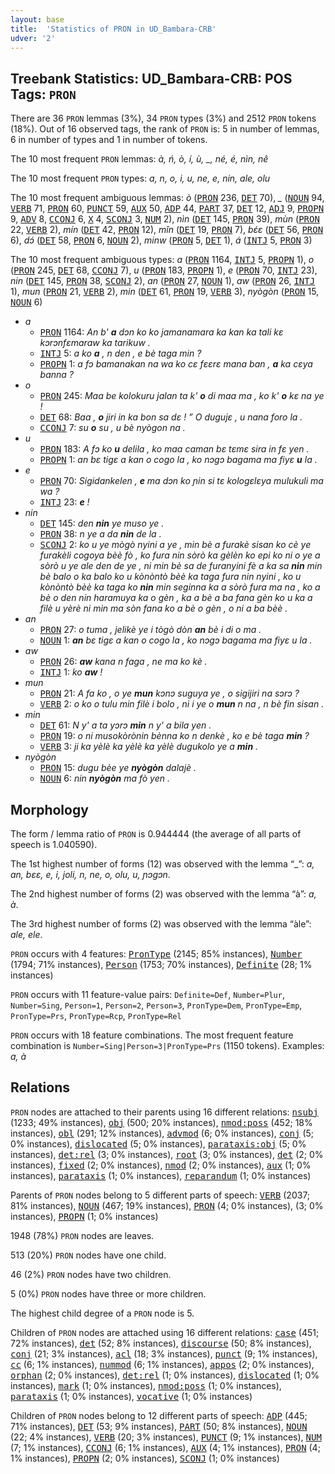 ```yaml
---
layout: base
title:  'Statistics of PRON in UD_Bambara-CRB'
udver: '2'
---
```


## Treebank Statistics: UD_Bambara-CRB: POS Tags: `PRON`

There are 36 `PRON` lemmas (3%), 34 `PRON` types (3%) and 2512 `PRON` tokens (18%).
Out of 16 observed tags, the rank of `PRON` is: 5 in number of lemmas, 6 in number of types and 1 in number of tokens.

The 10 most frequent `PRON` lemmas: <em>à, ń, ò, í, ù, _, né, é, nìn, nê</em>

The 10 most frequent `PRON` types:  <em>a, n, o, i, u, ne, e, nin, ale, olu</em>

The 10 most frequent ambiguous lemmas: <em>ò</em> (<tt><a href="bm_crb-pos-PRON.html">PRON</a></tt> 236, <tt><a href="bm_crb-pos-DET.html">DET</a></tt> 70), <em>_</em> (<tt><a href="bm_crb-pos-NOUN.html">NOUN</a></tt> 94, <tt><a href="bm_crb-pos-VERB.html">VERB</a></tt> 71, <tt><a href="bm_crb-pos-PRON.html">PRON</a></tt> 60, <tt><a href="bm_crb-pos-PUNCT.html">PUNCT</a></tt> 59, <tt><a href="bm_crb-pos-AUX.html">AUX</a></tt> 50, <tt><a href="bm_crb-pos-ADP.html">ADP</a></tt> 44, <tt><a href="bm_crb-pos-PART.html">PART</a></tt> 37, <tt><a href="bm_crb-pos-DET.html">DET</a></tt> 12, <tt><a href="bm_crb-pos-ADJ.html">ADJ</a></tt> 9, <tt><a href="bm_crb-pos-PROPN.html">PROPN</a></tt> 9, <tt><a href="bm_crb-pos-ADV.html">ADV</a></tt> 8, <tt><a href="bm_crb-pos-CCONJ.html">CCONJ</a></tt> 6, <tt><a href="bm_crb-pos-X.html">X</a></tt> 4, <tt><a href="bm_crb-pos-SCONJ.html">SCONJ</a></tt> 3, <tt><a href="bm_crb-pos-NUM.html">NUM</a></tt> 2), <em>nìn</em> (<tt><a href="bm_crb-pos-DET.html">DET</a></tt> 145, <tt><a href="bm_crb-pos-PRON.html">PRON</a></tt> 39), <em>mùn</em> (<tt><a href="bm_crb-pos-PRON.html">PRON</a></tt> 22, <tt><a href="bm_crb-pos-VERB.html">VERB</a></tt> 2), <em>mín</em> (<tt><a href="bm_crb-pos-DET.html">DET</a></tt> 42, <tt><a href="bm_crb-pos-PRON.html">PRON</a></tt> 12), <em>mîn</em> (<tt><a href="bm_crb-pos-DET.html">DET</a></tt> 19, <tt><a href="bm_crb-pos-PRON.html">PRON</a></tt> 7), <em>bɛ́ɛ</em> (<tt><a href="bm_crb-pos-DET.html">DET</a></tt> 56, <tt><a href="bm_crb-pos-PRON.html">PRON</a></tt> 6), <em>dɔ́</em> (<tt><a href="bm_crb-pos-DET.html">DET</a></tt> 58, <tt><a href="bm_crb-pos-PRON.html">PRON</a></tt> 6, <tt><a href="bm_crb-pos-NOUN.html">NOUN</a></tt> 2), <em>minw</em> (<tt><a href="bm_crb-pos-PRON.html">PRON</a></tt> 5, <tt><a href="bm_crb-pos-DET.html">DET</a></tt> 1), <em>á</em> (<tt><a href="bm_crb-pos-INTJ.html">INTJ</a></tt> 5, <tt><a href="bm_crb-pos-PRON.html">PRON</a></tt> 3)

The 10 most frequent ambiguous types:  <em>a</em> (<tt><a href="bm_crb-pos-PRON.html">PRON</a></tt> 1164, <tt><a href="bm_crb-pos-INTJ.html">INTJ</a></tt> 5, <tt><a href="bm_crb-pos-PROPN.html">PROPN</a></tt> 1), <em>o</em> (<tt><a href="bm_crb-pos-PRON.html">PRON</a></tt> 245, <tt><a href="bm_crb-pos-DET.html">DET</a></tt> 68, <tt><a href="bm_crb-pos-CCONJ.html">CCONJ</a></tt> 7), <em>u</em> (<tt><a href="bm_crb-pos-PRON.html">PRON</a></tt> 183, <tt><a href="bm_crb-pos-PROPN.html">PROPN</a></tt> 1), <em>e</em> (<tt><a href="bm_crb-pos-PRON.html">PRON</a></tt> 70, <tt><a href="bm_crb-pos-INTJ.html">INTJ</a></tt> 23), <em>nin</em> (<tt><a href="bm_crb-pos-DET.html">DET</a></tt> 145, <tt><a href="bm_crb-pos-PRON.html">PRON</a></tt> 38, <tt><a href="bm_crb-pos-SCONJ.html">SCONJ</a></tt> 2), <em>an</em> (<tt><a href="bm_crb-pos-PRON.html">PRON</a></tt> 27, <tt><a href="bm_crb-pos-NOUN.html">NOUN</a></tt> 1), <em>aw</em> (<tt><a href="bm_crb-pos-PRON.html">PRON</a></tt> 26, <tt><a href="bm_crb-pos-INTJ.html">INTJ</a></tt> 1), <em>mun</em> (<tt><a href="bm_crb-pos-PRON.html">PRON</a></tt> 21, <tt><a href="bm_crb-pos-VERB.html">VERB</a></tt> 2), <em>min</em> (<tt><a href="bm_crb-pos-DET.html">DET</a></tt> 61, <tt><a href="bm_crb-pos-PRON.html">PRON</a></tt> 19, <tt><a href="bm_crb-pos-VERB.html">VERB</a></tt> 3), <em>nyògòn</em> (<tt><a href="bm_crb-pos-PRON.html">PRON</a></tt> 15, <tt><a href="bm_crb-pos-NOUN.html">NOUN</a></tt> 6)


* <em>a</em>
  * <tt><a href="bm_crb-pos-PRON.html">PRON</a></tt> 1164: <em>An b' <b>a</b> dɔn ko ko jamanamara ka kan ka tali kɛ kɔrɔnfɛmaraw ka tarikuw .</em>
  * <tt><a href="bm_crb-pos-INTJ.html">INTJ</a></tt> 5: <em>a ko <b>a</b> , n den , e bè taga min ?</em>
  * <tt><a href="bm_crb-pos-PROPN.html">PROPN</a></tt> 1: <em>a fɔ bamanakan na wa ko cɛ fɛɛrɛ mana ban , <b>a</b> ka cɛya banna ?</em>
* <em>o</em>
  * <tt><a href="bm_crb-pos-PRON.html">PRON</a></tt> 245: <em>Maa be kolokuru jalan ta k' <b>o</b> di maa ma , ko k' <b>o</b> kɛ na ye !</em>
  * <tt><a href="bm_crb-pos-DET.html">DET</a></tt> 68: <em>Baa , <b>o</b> jiri in ka bon sa dɛ ! ” O dugujɛ , u nana foro la .</em>
  * <tt><a href="bm_crb-pos-CCONJ.html">CCONJ</a></tt> 7: <em>su <b>o</b> su , u bè nyògon na .</em>
* <em>u</em>
  * <tt><a href="bm_crb-pos-PRON.html">PRON</a></tt> 183: <em>A fɔ ko <b>u</b> delila , ko maa caman bɛ tɛmɛ sira in fɛ yen .</em>
  * <tt><a href="bm_crb-pos-PROPN.html">PROPN</a></tt> 1: <em>an bɛ tigɛ a kan o cogo la , ko nɔgɔ bagama ma fiyɛ <b>u</b> la .</em>
* <em>e</em>
  * <tt><a href="bm_crb-pos-PRON.html">PRON</a></tt> 70: <em>Sigidankelen , <b>e</b> ma dɔn ko ɲin si tɛ kologɛlɛya mulukuli ma wa ?</em>
  * <tt><a href="bm_crb-pos-INTJ.html">INTJ</a></tt> 23: <em><b>e</b> !</em>
* <em>nin</em>
  * <tt><a href="bm_crb-pos-DET.html">DET</a></tt> 145: <em>den <b>nin</b> ye muso ye .</em>
  * <tt><a href="bm_crb-pos-PRON.html">PRON</a></tt> 38: <em>n ye a da <b>nin</b> de la .</em>
  * <tt><a href="bm_crb-pos-SCONJ.html">SCONJ</a></tt> 2: <em>ko u ye mògò nyini a ye , min bè a furakè sisan ko cè ye furakèli cogoya bèè fò , ko fura nin sòrò ka gèlèn ko epi ko ni o ye a sòrò u ye ale den de ye , ni min bè sa de furanyini fè a ka sa <b>nin</b> min bè balo o ka balo ko u kònòntò bèè ka taga fura nin nyini , ko u kònòntò bèè ka taga ko <b>nin</b> min seginna ka a sòrò fura ma na , ko a bè o den nin haramuya ka o gèn , ka a bè a ba fana gèn ko u ka a filè u yèrè ni min ma sòn fana ko a bè o gèn , o ni a ba bèè .</em>
* <em>an</em>
  * <tt><a href="bm_crb-pos-PRON.html">PRON</a></tt> 27: <em>o tuma , jelikè ye i tògò dòn <b>an</b> bè i di o ma .</em>
  * <tt><a href="bm_crb-pos-NOUN.html">NOUN</a></tt> 1: <em><b>an</b> bɛ tigɛ a kan o cogo la , ko nɔgɔ bagama ma fiyɛ u la .</em>
* <em>aw</em>
  * <tt><a href="bm_crb-pos-PRON.html">PRON</a></tt> 26: <em><b>aw</b> kana n faga , ne ma ko kè .</em>
  * <tt><a href="bm_crb-pos-INTJ.html">INTJ</a></tt> 1: <em>ko <b>aw</b> !</em>
* <em>mun</em>
  * <tt><a href="bm_crb-pos-PRON.html">PRON</a></tt> 21: <em>A fa ko , o ye <b>mun</b> kɔnɔ suguya ye , o sigijiri na sɔrɔ ?</em>
  * <tt><a href="bm_crb-pos-VERB.html">VERB</a></tt> 2: <em>o ko o tulu min filè i bolo , ni i ye o <b>mun</b> n na , n bè fin sisan .</em>
* <em>min</em>
  * <tt><a href="bm_crb-pos-DET.html">DET</a></tt> 61: <em>N y' a ta yɔrɔ <b>min</b> n y' a bila yen .</em>
  * <tt><a href="bm_crb-pos-PRON.html">PRON</a></tt> 19: <em>o ni musokòrònin bènna ko n denkè , ko e bè taga <b>min</b> ?</em>
  * <tt><a href="bm_crb-pos-VERB.html">VERB</a></tt> 3: <em>ji ka yèlè ka yèlè ka yèlè dugukolo ye a <b>min</b> .</em>
* <em>nyògòn</em>
  * <tt><a href="bm_crb-pos-PRON.html">PRON</a></tt> 15: <em>dugu bèe ye <b>nyògòn</b> dalajè .</em>
  * <tt><a href="bm_crb-pos-NOUN.html">NOUN</a></tt> 6: <em>nin <b>nyògòn</b> ma fò yen .</em>

## Morphology

The form / lemma ratio of `PRON` is 0.944444 (the average of all parts of speech is 1.040590).

The 1st highest number of forms (12) was observed with the lemma “_”: <em>a, an, bɛɛ, e, i, joli, n, ne, o, olu, u, ɲɔgɔn</em>.

The 2nd highest number of forms (2) was observed with the lemma “à”: <em>a, à</em>.

The 3rd highest number of forms (2) was observed with the lemma “àle”: <em>ale, ele</em>.

`PRON` occurs with 4 features: <tt><a href="bm_crb-feat-PronType.html">PronType</a></tt> (2145; 85% instances), <tt><a href="bm_crb-feat-Number.html">Number</a></tt> (1794; 71% instances), <tt><a href="bm_crb-feat-Person.html">Person</a></tt> (1753; 70% instances), <tt><a href="bm_crb-feat-Definite.html">Definite</a></tt> (28; 1% instances)

`PRON` occurs with 11 feature-value pairs: `Definite=Def`, `Number=Plur`, `Number=Sing`, `Person=1`, `Person=2`, `Person=3`, `PronType=Dem`, `PronType=Emp`, `PronType=Prs`, `PronType=Rcp`, `PronType=Rel`

`PRON` occurs with 18 feature combinations.
The most frequent feature combination is `Number=Sing|Person=3|PronType=Prs` (1150 tokens).
Examples: <em>a, à</em>


## Relations

`PRON` nodes are attached to their parents using 16 different relations: <tt><a href="bm_crb-dep-nsubj.html">nsubj</a></tt> (1233; 49% instances), <tt><a href="bm_crb-dep-obj.html">obj</a></tt> (500; 20% instances), <tt><a href="bm_crb-dep-nmod-poss.html">nmod:poss</a></tt> (452; 18% instances), <tt><a href="bm_crb-dep-obl.html">obl</a></tt> (291; 12% instances), <tt><a href="bm_crb-dep-advmod.html">advmod</a></tt> (6; 0% instances), <tt><a href="bm_crb-dep-conj.html">conj</a></tt> (5; 0% instances), <tt><a href="bm_crb-dep-dislocated.html">dislocated</a></tt> (5; 0% instances), <tt><a href="bm_crb-dep-parataxis-obj.html">parataxis:obj</a></tt> (5; 0% instances), <tt><a href="bm_crb-dep-det-rel.html">det:rel</a></tt> (3; 0% instances), <tt><a href="bm_crb-dep-root.html">root</a></tt> (3; 0% instances), <tt><a href="bm_crb-dep-det.html">det</a></tt> (2; 0% instances), <tt><a href="bm_crb-dep-fixed.html">fixed</a></tt> (2; 0% instances), <tt><a href="bm_crb-dep-nmod.html">nmod</a></tt> (2; 0% instances), <tt><a href="bm_crb-dep-aux.html">aux</a></tt> (1; 0% instances), <tt><a href="bm_crb-dep-parataxis.html">parataxis</a></tt> (1; 0% instances), <tt><a href="bm_crb-dep-reparandum.html">reparandum</a></tt> (1; 0% instances)

Parents of `PRON` nodes belong to 5 different parts of speech: <tt><a href="bm_crb-pos-VERB.html">VERB</a></tt> (2037; 81% instances), <tt><a href="bm_crb-pos-NOUN.html">NOUN</a></tt> (467; 19% instances), <tt><a href="bm_crb-pos-PRON.html">PRON</a></tt> (4; 0% instances),  (3; 0% instances), <tt><a href="bm_crb-pos-PROPN.html">PROPN</a></tt> (1; 0% instances)

1948 (78%) `PRON` nodes are leaves.

513 (20%) `PRON` nodes have one child.

46 (2%) `PRON` nodes have two children.

5 (0%) `PRON` nodes have three or more children.

The highest child degree of a `PRON` node is 5.

Children of `PRON` nodes are attached using 16 different relations: <tt><a href="bm_crb-dep-case.html">case</a></tt> (451; 72% instances), <tt><a href="bm_crb-dep-det.html">det</a></tt> (52; 8% instances), <tt><a href="bm_crb-dep-discourse.html">discourse</a></tt> (50; 8% instances), <tt><a href="bm_crb-dep-conj.html">conj</a></tt> (21; 3% instances), <tt><a href="bm_crb-dep-acl.html">acl</a></tt> (18; 3% instances), <tt><a href="bm_crb-dep-punct.html">punct</a></tt> (9; 1% instances), <tt><a href="bm_crb-dep-cc.html">cc</a></tt> (6; 1% instances), <tt><a href="bm_crb-dep-nummod.html">nummod</a></tt> (6; 1% instances), <tt><a href="bm_crb-dep-appos.html">appos</a></tt> (2; 0% instances), <tt><a href="bm_crb-dep-orphan.html">orphan</a></tt> (2; 0% instances), <tt><a href="bm_crb-dep-det-rel.html">det:rel</a></tt> (1; 0% instances), <tt><a href="bm_crb-dep-dislocated.html">dislocated</a></tt> (1; 0% instances), <tt><a href="bm_crb-dep-mark.html">mark</a></tt> (1; 0% instances), <tt><a href="bm_crb-dep-nmod-poss.html">nmod:poss</a></tt> (1; 0% instances), <tt><a href="bm_crb-dep-parataxis.html">parataxis</a></tt> (1; 0% instances), <tt><a href="bm_crb-dep-vocative.html">vocative</a></tt> (1; 0% instances)

Children of `PRON` nodes belong to 12 different parts of speech: <tt><a href="bm_crb-pos-ADP.html">ADP</a></tt> (445; 71% instances), <tt><a href="bm_crb-pos-DET.html">DET</a></tt> (53; 9% instances), <tt><a href="bm_crb-pos-PART.html">PART</a></tt> (50; 8% instances), <tt><a href="bm_crb-pos-NOUN.html">NOUN</a></tt> (22; 4% instances), <tt><a href="bm_crb-pos-VERB.html">VERB</a></tt> (20; 3% instances), <tt><a href="bm_crb-pos-PUNCT.html">PUNCT</a></tt> (9; 1% instances), <tt><a href="bm_crb-pos-NUM.html">NUM</a></tt> (7; 1% instances), <tt><a href="bm_crb-pos-CCONJ.html">CCONJ</a></tt> (6; 1% instances), <tt><a href="bm_crb-pos-AUX.html">AUX</a></tt> (4; 1% instances), <tt><a href="bm_crb-pos-PRON.html">PRON</a></tt> (4; 1% instances), <tt><a href="bm_crb-pos-PROPN.html">PROPN</a></tt> (2; 0% instances), <tt><a href="bm_crb-pos-SCONJ.html">SCONJ</a></tt> (1; 0% instances)


